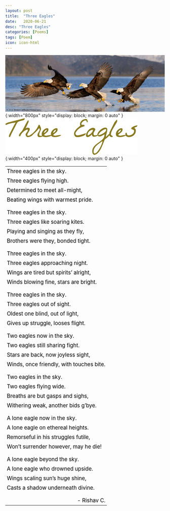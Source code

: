 ```yaml
---
layout: post
title:  "Three Eagles"
date:   2020-06-21
desc: "Three Eagles"
categories: [Poems]
tags: [Poem]
icon: icon-html
---
```


![three_eagles](/static/assets/img/blog/Poems/three_eagles.jpg){:width="800px" style="display: block; margin: 0 auto" }
![three_eagles_title](/static/assets/img/blog/Poems/three_eagles_title.png){:width="400px" style="display: block; margin: 0 auto" }

<style type="text/css">
.tg  {border-collapse:collapse;border-spacing:0;}
.tg td{border-style:solid;border-width:0px;overflow:hidden;
  padding:5px 5px;word-break:normal;}
.tg th{border-style:solid;border-width:0px;font-weight:normal;
  overflow:hidden;padding:10px 5px;word-break:normal;}
.tg .tg-3z1b{border-color:#000000;text-align:right;vertical-align:top}
.tg .tg-0lax{text-align:left;vertical-align:top}
.tg .tg-73oq{border-color:#000000;text-align:left;vertical-align:top}
</style>
<center style="color:black; font-size: 120%;">
<table class="tg">
<tbody>
  <tr>
    <td class="tg-0lax">Three eagles in the sky.</td>
  </tr>
  <tr>
    <td class="tg-73oq">Three eagles flying high.</td>
  </tr>
  <tr>
    <td class="tg-73oq">Determined to meet all-might,</td>
  </tr>
  <tr>
    <td class="tg-73oq">Beating wings with warmest pride.</td>
  </tr>
  <tr>
    <td class="tg-73oq"></td>
  </tr>
  <tr>
    <td class="tg-73oq">Three eagles in the sky.</td>
  </tr>
  <tr>
    <td class="tg-73oq">Three eagles like soaring kites.</td>
  </tr>
  <tr>
    <td class="tg-73oq">Playing and singing as they fly,</td>
  </tr>
  <tr>
    <td class="tg-73oq">Brothers were they, bonded tight.</td>
  </tr>
  <tr>
    <td class="tg-73oq"></td>
  </tr>
  <tr>
    <td class="tg-73oq">Three eagles in the sky.</td>
  </tr>
  <tr>
    <td class="tg-73oq">Three eagles approaching night.</td>
  </tr>
  <tr>
    <td class="tg-73oq">Wings are tired but spirits’ alright,</td>
  </tr>
  <tr>
    <td class="tg-73oq">Winds blowing fine, stars are bright.</td>
  </tr>
  <tr>
    <td class="tg-73oq"></td>
  </tr>
  <tr>
    <td class="tg-73oq">Three eagles in the sky.</td>
  </tr>
  <tr>
    <td class="tg-73oq">Three eagles out of sight.</td>
  </tr>
  <tr>
    <td class="tg-73oq">Oldest one blind, out of light,</td>
  </tr>
  <tr>
    <td class="tg-73oq">Gives up struggle, looses flight.</td>
  </tr>
  <tr>
    <td class="tg-73oq"></td>
  </tr>
  <tr>
    <td class="tg-73oq">Two eagles now in the sky.</td>
  </tr>
  <tr>
    <td class="tg-73oq">Two eagles still sharing fight.</td>
  </tr>
  <tr>
    <td class="tg-73oq">Stars are back, now joyless sight,</td>
  </tr>
  <tr>
    <td class="tg-73oq">Winds, once friendly, with touches bite.</td>
  </tr>
  <tr>
    <td class="tg-73oq"></td>
  </tr>
  <tr>
    <td class="tg-73oq">Two eagles in the sky.</td>
  </tr>
  <tr>
    <td class="tg-73oq">Two eagles flying wide.</td>
  </tr>
  <tr>
    <td class="tg-73oq">Breaths are but gasps and sighs,</td>
  </tr>
  <tr>
    <td class="tg-73oq">Withering weak, another bids g’bye.</td>
  </tr>
  <tr>
    <td class="tg-73oq"></td>
  </tr>
  <tr>
    <td class="tg-73oq">A lone eagle now in the sky.</td>
  </tr>
  <tr>
    <td class="tg-73oq">A lone eagle on ethereal heights.</td>
  </tr>
  <tr>
    <td class="tg-73oq">Remorseful in his struggles futile,</td>
  </tr>
  <tr>
    <td class="tg-73oq">Won’t surrender however, may he die!</td>
  </tr>
  <tr>
    <td class="tg-73oq"></td>
  </tr>
  <tr>
    <td class="tg-73oq">A lone eagle beyond the sky.</td>
  </tr>
  <tr>
    <td class="tg-73oq">A lone eagle who drowned upside.</td>
  </tr>
  <tr>
    <td class="tg-73oq">Wings scaling sun’s huge shine,</td>
  </tr>
  <tr>
    <td class="tg-73oq">Casts a shadow underneath divine.</td>
  </tr>
  <tr>
    <td class="tg-73oq"></td>
  </tr>
  <tr>
    <td class="tg-3z1b"><span style="font-weight:400;font-style:normal">- Rishav C.</span></td>
  </tr>
</tbody>
</table>
</center>